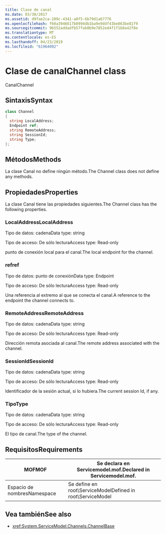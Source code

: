 ```yaml
---
title: Clase de canal
ms.date: 03/30/2017
ms.assetid: d9fae2ca-209c-4341-a0f5-6b79d1a67776
ms.openlocfilehash: f60a3946617b0994db1ba9e9ddf43be863be81f9
ms.sourcegitcommit: 9b552addadfb57fab0b9e7852ed4f1f1b8a42f8e
ms.translationtype: MT
ms.contentlocale: es-ES
ms.lasthandoff: 04/23/2019
ms.locfileid: "61964092"
---
```

# <a name="channel-class"></a><span data-ttu-id="1028b-102">Clase de canal</span><span class="sxs-lookup"><span data-stu-id="1028b-102">Channel class</span></span>
<span data-ttu-id="1028b-103">Canal</span><span class="sxs-lookup"><span data-stu-id="1028b-103">Channel</span></span>  
  
## <a name="syntax"></a><span data-ttu-id="1028b-104">Sintaxis</span><span class="sxs-lookup"><span data-stu-id="1028b-104">Syntax</span></span>  
  
```csharp
class Channel  
{  
  string LocalAddress;  
  Endpoint ref;  
  string RemoteAddress;  
  string SessionId;  
  string Type;  
};  
```  
  
## <a name="methods"></a><span data-ttu-id="1028b-105">Métodos</span><span class="sxs-lookup"><span data-stu-id="1028b-105">Methods</span></span>  
 <span data-ttu-id="1028b-106">La clase Canal no define ningún método.</span><span class="sxs-lookup"><span data-stu-id="1028b-106">The Channel class does not define any methods.</span></span>  
  
## <a name="properties"></a><span data-ttu-id="1028b-107">Propiedades</span><span class="sxs-lookup"><span data-stu-id="1028b-107">Properties</span></span>  
 <span data-ttu-id="1028b-108">La clase Canal tiene las propiedades siguientes.</span><span class="sxs-lookup"><span data-stu-id="1028b-108">The Channel class has the following properties.</span></span>  
  
### <a name="localaddress"></a><span data-ttu-id="1028b-109">LocalAddress</span><span class="sxs-lookup"><span data-stu-id="1028b-109">LocalAddress</span></span>  
 <span data-ttu-id="1028b-110">Tipo de datos: cadena</span><span class="sxs-lookup"><span data-stu-id="1028b-110">Data type: string</span></span>  
  
 <span data-ttu-id="1028b-111">Tipo de acceso: De sólo lectura</span><span class="sxs-lookup"><span data-stu-id="1028b-111">Access type: Read-only</span></span>  
  
 <span data-ttu-id="1028b-112">punto de conexión local para el canal.</span><span class="sxs-lookup"><span data-stu-id="1028b-112">The local endpoint for the channel.</span></span>  
  
### <a name="ref"></a><span data-ttu-id="1028b-113">ref</span><span class="sxs-lookup"><span data-stu-id="1028b-113">ref</span></span>  
 <span data-ttu-id="1028b-114">Tipo de datos: punto de conexión</span><span class="sxs-lookup"><span data-stu-id="1028b-114">Data type: Endpoint</span></span>  
  
 <span data-ttu-id="1028b-115">Tipo de acceso: De sólo lectura</span><span class="sxs-lookup"><span data-stu-id="1028b-115">Access type: Read-only</span></span>  
  
 <span data-ttu-id="1028b-116">Una referencia al extremo al que se conecta el canal.</span><span class="sxs-lookup"><span data-stu-id="1028b-116">A reference to the endpoint the channel connects to.</span></span>  
  
### <a name="remoteaddress"></a><span data-ttu-id="1028b-117">RemoteAddress</span><span class="sxs-lookup"><span data-stu-id="1028b-117">RemoteAddress</span></span>  
 <span data-ttu-id="1028b-118">Tipo de datos: cadena</span><span class="sxs-lookup"><span data-stu-id="1028b-118">Data type: string</span></span>  
  
 <span data-ttu-id="1028b-119">Tipo de acceso: De sólo lectura</span><span class="sxs-lookup"><span data-stu-id="1028b-119">Access type: Read-only</span></span>  
  
 <span data-ttu-id="1028b-120">Dirección remota asociada al canal.</span><span class="sxs-lookup"><span data-stu-id="1028b-120">The remote address associated with the channel.</span></span>  
  
### <a name="sessionid"></a><span data-ttu-id="1028b-121">SessionId</span><span class="sxs-lookup"><span data-stu-id="1028b-121">SessionId</span></span>  
 <span data-ttu-id="1028b-122">Tipo de datos: cadena</span><span class="sxs-lookup"><span data-stu-id="1028b-122">Data type: string</span></span>  
  
 <span data-ttu-id="1028b-123">Tipo de acceso: De sólo lectura</span><span class="sxs-lookup"><span data-stu-id="1028b-123">Access type: Read-only</span></span>  
  
 <span data-ttu-id="1028b-124">Identificador de la sesión actual, si lo hubiera.</span><span class="sxs-lookup"><span data-stu-id="1028b-124">The current session Id, if any.</span></span>  
  
### <a name="type"></a><span data-ttu-id="1028b-125">Tipo</span><span class="sxs-lookup"><span data-stu-id="1028b-125">Type</span></span>  
 <span data-ttu-id="1028b-126">Tipo de datos: cadena</span><span class="sxs-lookup"><span data-stu-id="1028b-126">Data type: string</span></span>  
  
 <span data-ttu-id="1028b-127">Tipo de acceso: De sólo lectura</span><span class="sxs-lookup"><span data-stu-id="1028b-127">Access type: Read-only</span></span>  
  
 <span data-ttu-id="1028b-128">El tipo de canal.</span><span class="sxs-lookup"><span data-stu-id="1028b-128">The type of the channel.</span></span>  
  
## <a name="requirements"></a><span data-ttu-id="1028b-129">Requisitos</span><span class="sxs-lookup"><span data-stu-id="1028b-129">Requirements</span></span>  
  
|<span data-ttu-id="1028b-130">MOF</span><span class="sxs-lookup"><span data-stu-id="1028b-130">MOF</span></span>|<span data-ttu-id="1028b-131">Se declara en Servicemodel.mof.</span><span class="sxs-lookup"><span data-stu-id="1028b-131">Declared in Servicemodel.mof.</span></span>|  
|---------|-----------------------------------|  
|<span data-ttu-id="1028b-132">Espacio de nombres</span><span class="sxs-lookup"><span data-stu-id="1028b-132">Namespace</span></span>|<span data-ttu-id="1028b-133">Se define en root\ServiceModel</span><span class="sxs-lookup"><span data-stu-id="1028b-133">Defined in root\ServiceModel</span></span>|  
  
## <a name="see-also"></a><span data-ttu-id="1028b-134">Vea también</span><span class="sxs-lookup"><span data-stu-id="1028b-134">See also</span></span>

- <xref:System.ServiceModel.Channels.ChannelBase>
